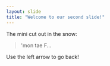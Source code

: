 ```yaml
---
layout: slide
title: "Welcome to our second slide!"
---
```

The mini cut out in the snow:
> 'mon tae F...

Use the left arrow to go back!
